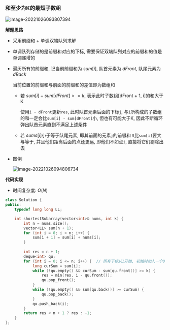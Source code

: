 ### 和至少为K的最短子数组

![image-20221026093807394](http://www.cdn.liver0377.xyz/typora/202210260938464.png)



**解题思路**

- 采用前缀和 + 单调双端队列求解

- 单调队列存储的是前缀和对应的下标, 需要保证双端队列对应的前缀和的值是单调递增的

- 遍历所有的前缀和, 记当前前缀和为 $sum[i]$, 队首元素为 $dFront$, 队尾元素为 $dBack$

  当前位置的前缀和与前面的前缀和的差值即为数组和

  - 若 $sum[i] - sum[dFront] >= k$, 表示此时子数组[dFront + 1, i]的和大于K

    使用`i - dFront`更新`res`, 此时队首元素后面的下标`j`, 与`i`所构成的子数组的和一定会比`sum[i] - sum[dFront]`小, 但也有可能大于K, 因此不断循环弹出队首元素直到不满足上述条件

  -  若 $sums[i]$小于等于队尾元素, 即其前面的元素`j`的前缀和 `S`比`sum[i]`要大与等于, 并且他们距离后面的点还更远, 即他们不如点`i`,  直接将它们剔除出去

- 图例

  ![image-20221026094806734](http://www.cdn.liver0377.xyz/typora/202210260948786.png)

**代码实现**

- 时间复杂度: $O(N)$

```cc
class Solution {
public:
    typedef long long LL;

    int shortestSubarray(vector<int>& nums, int k) {
        int n = nums.size();
        vector<LL> sum(n + 1);
        for (int i = 0; i < n; i++) {
            sum[i + 1] = sum[i] + nums[i];
        }
        
        int res = n + 1;
        deque<int> qu;
        for (int i = 0; i <= n; i++) {  // 所有下标从1开始, 初始时加入一个0, 用于第一个元素的判断
            long curSum = sum[i];
            while (!qu.empty() && curSum - sum[qu.front()] >= k) {
                res = min(res, i - qu.front());
                qu.pop_front();
            }
            while (!qu.empty() && sum[qu.back()] >= curSum) {
                qu.pop_back();
            }
            qu.push_back(i);
        }
        return res < n + 1 ? res : -1;
    }
};
```


